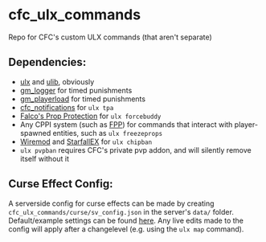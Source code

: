 # cfc_ulx_commands
Repo for CFC's custom ULX commands (that aren't separate)


## Dependencies:
- [ulx](https://github.com/TeamUlysses/ulx) and [ulib](https://github.com/TeamUlysses/ulib), obviously
- [gm_logger](https://github.com/CFC-Servers/gm_logger) for timed punishments
- [gm_playerload](https://github.com/CFC-Servers/gm_playerload) for timed punishments
- [cfc_notifications](https://github.com/CFC-Servers/cfc_notifications) for `ulx tpa`
- [Falco's Prop Protection](https://github.com/FPtje/Falcos-Prop-protection) for `ulx forcebuddy`
- Any CPPI system (such as [FPP](https://github.com/FPtje/Falcos-Prop-protection)) for commands that interact with player-spawned entities, such as `ulx freezeprops`
- [Wiremod](https://github.com/wiremod/wire) and [StarfallEX](https://github.com/thegrb93/StarfallEx) for `ulx chipban`
- `ulx pvpban` requires CFC's private pvp addon, and will silently remove itself without it

## Curse Effect Config:
A serverside config for curse effects can be made by creating `cfc_ulx_commands/curse/sv_config.json` in the server's `data/` folder.
Default/example settings can be found [here](/lua/cfc_ulx_commands/curse/sv_config_default.json).
Any live edits made to the config will apply after a changelevel (e.g. using the `ulx map` command).
